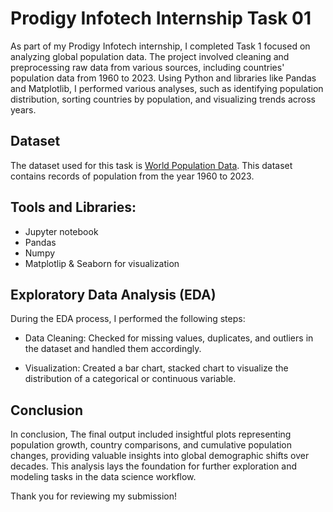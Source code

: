 
# Prodigy Infotech Internship Task 01

As part of my Prodigy Infotech internship, I completed Task 1 focused on analyzing global population data. The project involved cleaning and preprocessing raw data from various sources, including countries' population data from 1960 to 2023. Using Python and libraries like Pandas and Matplotlib, I performed various analyses, such as identifying population distribution, sorting countries by population, and visualizing trends across years.


## Dataset

The dataset used for this task is [World Population Data](API_SP.POP.TOTL_DS2_en_csv_v2_56.csv). This dataset contains records of population from the year 1960 to 2023.
## Tools and Libraries:

* Jupyter notebook
* Pandas
* Numpy
* Matplotlip & Seaborn for visualization
## Exploratory Data Analysis (EDA)

During the EDA process, I performed the following steps:

* Data Cleaning: Checked for missing values, duplicates, and outliers in the dataset and handled them accordingly.

* Visualization: Created a bar chart, stacked chart to visualize the distribution of a categorical or continuous variable.
## Conclusion

In conclusion, The final output included insightful plots representing population growth, country comparisons, and cumulative population changes, providing valuable insights into global demographic shifts over decades. This analysis lays the foundation for further exploration and modeling tasks in the data science workflow.

Thank you for reviewing my submission!
